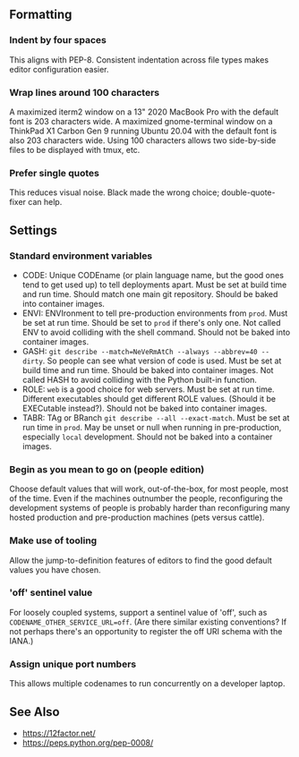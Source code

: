 ## Formatting
### Indent by four spaces
This aligns with PEP-8. Consistent indentation across file types makes editor configuration easier.

### Wrap lines around 100 characters
A maximized iterm2 window on a 13" 2020 MacBook Pro with the default font is 203 characters wide.
A maximized gnome-terminal window on a ThinkPad X1 Carbon Gen 9 running Ubuntu 20.04 with the default font is also 203 characters wide.
Using 100 characters allows two side-by-side files to be displayed with tmux, etc.

### Prefer single quotes
This reduces visual noise. Black made the wrong choice; double-quote-fixer can help.

## Settings
### Standard environment variables
- CODE: Unique CODEname (or plain language name, but the good ones tend to get used up) to tell deployments apart. Must be set at build time and run time. Should match one main git repository. Should be baked into container images.
- ENVI: ENVIronment to tell pre-production environments from `prod`. Must be set at run time. Should be set to `prod` if there's only one. Not called ENV to avoid colliding with the shell command. Should not be baked into container images.
- GASH: `git describe --match=NeVeRmAtCh --always --abbrev=40 --dirty`. So people can see what version of code is used. Must be set at build time and run time. Should be baked into container images. Not called HASH to avoid colliding with the Python built-in function.
- ROLE: `web` is a good choice for web servers. Must be set at run time. Different executables should get different ROLE values. (Should it be EXECutable instead?). Should not be baked into container images.
- TABR: TAg or BRanch `git describe --all --exact-match`. Must be set at run time in `prod`. May be unset or null when running in pre-production, especially `local` development. Should not be baked into a container images.

### Begin as you mean to go on (people edition)
Choose default values that will work, out-of-the-box, for most people, most of the time. Even if the machines outnumber the people, reconfiguring the development systems of people is probably harder than reconfiguring many hosted production and pre-production machines (pets versus cattle).

### Make use of tooling
Allow the jump-to-definition features of editors to find the good default values you have chosen.

### 'off' sentinel value
For loosely coupled systems, support a sentinel value of 'off', such as `CODENAME_OTHER_SERVICE_URL=off`. (Are there similar existing conventions? If not perhaps there's an opportunity to register the off URI schema with the IANA.) 

### Assign unique port numbers
This allows multiple codenames to run concurrently on a developer laptop.

## See Also
* https://12factor.net/
* https://peps.python.org/pep-0008/
